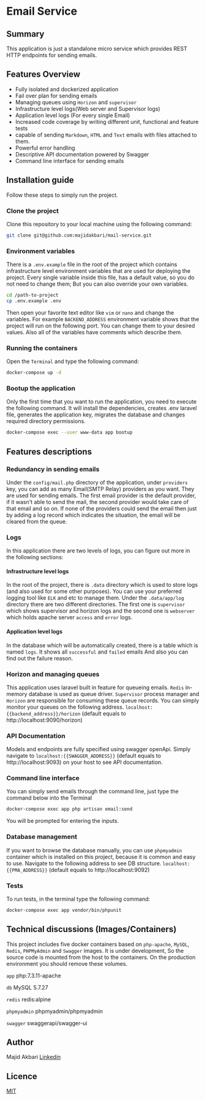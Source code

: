 # Email Service
## Summary
This application is just a standalone micro service which provides REST HTTP endpoints for sending emails.

## Features Overview
* Fully isolated and dockerized application
* Fail over plan for sending emails
* Managing queues using `Horizon` and `supervisor`
* Infrastructure level logs(Web server and Supervisor logs)
* Application level logs (For every single Email)
* Increased code coverage by writing different unit, functional and feature tests
* capable of sending `Markdown`, `HTML` and `Text` emails with files attached to them.
* Powerful error handling
* Descriptive API documentation powered by Swagger
* Command line interface for sending emails

## Installation guide
Follow these steps to simply run the project.

### Clone the project
Clone this repository to your local machine using the following command:
```bash
git clone git@github.com:majidakbari/mail-service.git
```

### Environment variables
There is a `.env.example` file in the root of the project which contains infrastructure level environment variables that are used for deploying the project.
Every single variable inside this file, has a default value, so you do not need to change them; But you can also override your own variables.
```bash
cd /path-to-project
cp .env.example .env
```
Then open your favorite text editor like `vim` or `nano` and change the variables.
For example `BACKEND_ADDRESS` environment variable shows that the project will run on the following port. You can change them to your desired values.
Also all of the variables have comments which describe them.

### Running the containers
Open the `Terminal` and type the following command:
```bash
docker-compose up -d 
```

### Bootup the application

Only the first time that you want to run the application, you need to execute the following command.
It will install the dependencies, creates .env laravel file, generates the application key, migrates the database and changes required directory permissions.

```bash
docker-compose exec --user www-data app bootup
```
## Features descriptions 

### Redundancy in sending emails
Under the `config/mail.php` directory of the application, under `providers` key, you can add as many Email(SMTP Relay) providers as you want. They are used for sending emails. The first email provider is the default provider, if it wasn't able to send the mail, the second provider would take care of that email and so on. If none of the providers could send the email then just by adding a log record which indicates the situation, the email will be cleared from the queue. 

### Logs
In this application there are two levels of logs, you can figure out more in the following sections:

#### Infrastructure level logs
In the root of the project, there is `.data` directory which is used to store logs (and also used for some other purposes). You can use your preferred logging tool like `ELK` and etc to manage them.
Under the `.data/app/log` directory there are two different directories. The first one is `supervisor` which shows supervisor and horizon logs and the second one is `webserver` which holds apache server `access` and `error` logs.

#### Application level logs
In the database which will be automatically created, there is a table which is named `logs`. It shows all `successful` and `failed` emails And also you can find out the failure reason. 

### Horizon and managing queues
This application uses laravel built in feature for queueing emails. `Redis` in-memory database is used as queue driver. `Supervisor` process manager and `Horizon` are responsible for consuming these queue records. You can simply monitor your queues on the following address. 
`localhost:{{backend_address}}/horizon` (default equals to http://localhost:9090/horizon)
### API Documentation
Models and endpoints are fully specified using swagger openApi.
Simply navigate to `localhost:{{SWAGGER_ADDRESS}}` (default equals to http://localhost:9093) on your host to see API documentation.

### Command line interface
You can simply send emails through the command line, just type the command below into the Terminal
```bash
docker-compose exec app php artisan email:send
```
You will be prompted for entering the inputs.

### Database management
If you want to browse the database manually, you can use `phpmyadmin` container which is installed on this project, because it is common and easy to use.
Navigate to the following address to see DB structure.
`localhost:{{PMA_ADDRESS}}` (default equals to http://localhost:9092)

### Tests
To run tests, in the terminal type the following command:
```bash
docker-compose exec app vendor/bin/phpunit
```


## Technical discussions (Images/Containers)
This project includes five docker containers based on `php-apache`, `MySQL`, `Redis`, `PHPMyAdmin` and `Swagger` images.
It is under development, So the source code is mounted from the host to the containers. On the production environment you should remove these volumes.

`app`
php:7.3.11-apache

`db`
MySQL 5.7.27

`redis`
redis:alpine

`phpmyadmin`
phpmyadmin/phpmyadmin

`swagger`
swaggerapi/swagger-ui

## Author
Majid Akbari [Linkedin](https://linkedin.com/in/majid-akbari)

## Licence
[MIT](https://choosealicense.com/licenses/mit/)

